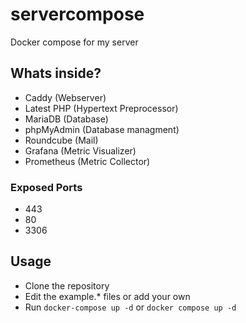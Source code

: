 # servercompose 
Docker compose for my server
## Whats inside?
- Caddy (Webserver)
- Latest PHP (Hypertext Preprocessor)
- MariaDB (Database)
- phpMyAdmin (Database managment)
- Roundcube (Mail)
- Grafana (Metric Visualizer)
- Prometheus (Metric Collector)
### Exposed Ports
- 443
- 80
- 3306
## Usage
- Clone the repository
- Edit the example.* files or add your own
- Run `docker-compose up -d` or `docker compose up -d`
